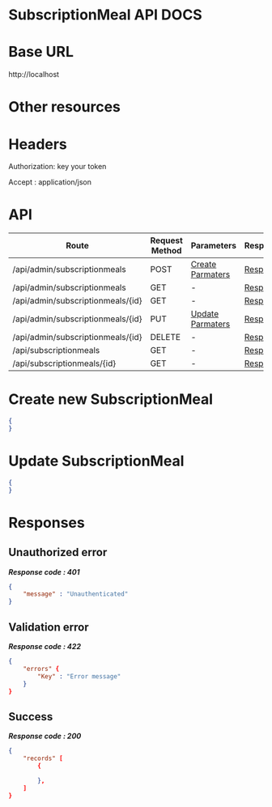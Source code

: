 # SubscriptionMeal API DOCS

# Base URL
http://localhost

# Other resources 

 
# Headers

Authorization: key your token

Accept : application/json

# API 

| Route                        | Request Method | Parameters | Response  |
| -----------                  | -----------    |----------- |---------- |
| /api/admin/subscriptionmeals            | POST           |  [Create Parmaters](#Create)|[Response](#Response)|
| /api/admin/subscriptionmeals | GET           |-|  [Response](#Response)         |
|/api/admin/subscriptionmeals/{id}         | GET           |  - |  [Response](#Response)         |
|/api/admin/subscriptionmeals/{id}        |PUT           |  [Update Parmaters](#Update)|[Response](#Response)     |
|/api/admin/subscriptionmeals/{id}        |DELETE           |  -|[Response](#Response)| 
|/api/subscriptionmeals        |GET           |-| [Response](#Response)|
|/api/subscriptionmeals/{id}        |GET           |-|[Response](#Response)|


# <a name="Create"> </a> Create new SubscriptionMeal 

```json
{
} 
```

# <a name="Update"> </a> Update SubscriptionMeal

```json
{
} 
```
# <a name="Response"> </a> Responses 

## Unauthorized error

__*Response code : 401*__
```json 
{
    "message" : "Unauthenticated"
}
```

## Validation error 
__*Response code : 422*__

```json 
{
    "errors" {
        "Key" : "Error message"
    }
}
```
## Success  
__*Response code : 200*__
```json 
{
    "records" [
        {

        },
    ]
}
```
